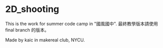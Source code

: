 # 2D_shooting
This is the work for summer code camp in "國風國中".
最終教學版本請使用 final branch 的版本。

Made by kaic in makereal club, NYCU.
